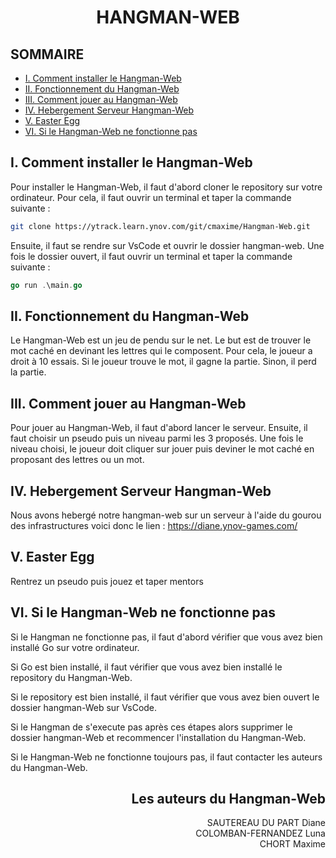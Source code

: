 # <div align="center">HANGMAN-WEB
## SOMMAIRE
- [I. Comment installer le Hangman-Web](#i-comment-installer-le-hangman-web)
- [II. Fonctionnement du Hangman-Web](#ii-fonctionnement-du-hangman-web)
- [III. Comment jouer au Hangman-Web](#iii-comment-jouer-au-hangman-web)
- [IV. Hebergement Serveur Hangman-Web](#iv-hebergement-serveur-hangman-web)
- [V. Easter Egg  ](#v-easter-egg)
- [VI. Si le Hangman-Web ne fonctionne pas](#VI-si-le-hangman-web-ne-fonctionne-pas)

## I. Comment installer le Hangman-Web
Pour installer le Hangman-Web, il faut d'abord cloner le repository sur votre ordinateur. Pour cela, il faut ouvrir un terminal et taper la commande suivante :
```bash
git clone https://ytrack.learn.ynov.com/git/cmaxime/Hangman-Web.git
```
Ensuite, il faut se rendre sur VsCode et ouvrir le dossier hangman-web. Une fois le dossier ouvert, il faut ouvrir un terminal et taper la commande suivante :
```go
go run .\main.go
```
## II. Fonctionnement du Hangman-Web
Le Hangman-Web est un jeu de pendu sur le net. Le but est de trouver le mot caché en devinant les lettres qui le composent. Pour cela, le joueur a droit à 10 essais. Si le joueur trouve le mot, il gagne la partie. Sinon, il perd la partie.
## III. Comment jouer au Hangman-Web 
Pour jouer au Hangman-Web, il faut d'abord lancer le serveur. Ensuite, il faut choisir un pseudo puis un niveau parmi les 3 proposés. Une fois le niveau choisi, le joueur doit cliquer sur jouer puis deviner le mot caché en proposant des lettres ou un mot. 
## IV. Hebergement Serveur Hangman-Web
Nous avons hebergé notre hangman-web sur un serveur à l'aide du gourou des infrastructures voici donc le lien : https://diane.ynov-games.com/
## V. Easter Egg 
Rentrez un pseudo puis jouez et taper mentors
## VI. Si le Hangman-Web ne fonctionne pas
Si le Hangman ne fonctionne pas, il faut d'abord vérifier que vous avez bien installé Go sur votre ordinateur. 

Si Go est bien installé, il faut vérifier que vous avez bien installé le repository du Hangman-Web.

Si le repository est bien installé, il faut vérifier que vous avez bien ouvert le dossier hangman-Web sur VsCode.

Si le Hangman de s'execute pas après ces étapes alors supprimer le dossier hangman-Web et recommencer l'installation du Hangman-Web.

Si le Hangman-Web ne fonctionne toujours pas, il faut contacter les auteurs du Hangman-Web.
 
## <div align="right">Les auteurs du Hangman-Web
<div align="right">SAUTEREAU DU PART Diane  
<div align="right">COLOMBAN-FERNANDEZ Luna  
<div align="right">CHORT Maxime